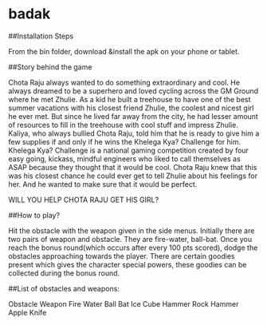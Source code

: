 # badak
##Installation Steps

From the bin folder, download &install the apk on your phone or tablet.

##Story behind the game

Chota Raju always wanted to do something extraordinary and cool. He always dreamed to be a superhero and loved cycling across the GM Ground where he met Zhulie.
As a kid he built a treehouse to have one of the best summer vacations with his closest friend Zhulie, the coolest and nicest girl he ever met. But since he lived far away from the city, he had lesser amount of resources to fill in the treehouse with cool stuff and impress Zhulie.
Kaliya, who always bullied Chota Raju, told him that he is ready to give him a few supplies if and only if he wins the Khelega Kya? Challenge for him. Khelega Kya? Challenge is a national gaming competition created by four easy going, kickass, mindful engineers who liked to call themselves as ASAP because they thought that it would be cool.
Chota Raju knew that this was his closest chance he could ever get to tell Zhulie about his feelings for her. And he wanted to make sure that it would be perfect. 

WILL YOU HELP CHOTA RAJU GET HIS GIRL?

##How to play?

Hit the obstacle with the weapon given in the side menus.
Initially there are two pairs of weapon and obstacle. They are fire-water, ball-bat.
Once you reach the bonus round(which occurs after every 100 pts scored), dodge the obstacles approaching towards the player.
There are certain goodies present which gives the character special powers, these goodies can be collected during the bonus round.

##List of obstacles and weapons:

Obstacle        Weapon
Fire            Water
Ball            Bat
Ice Cube        Hammer
Rock            Hammer
Apple           Knife

